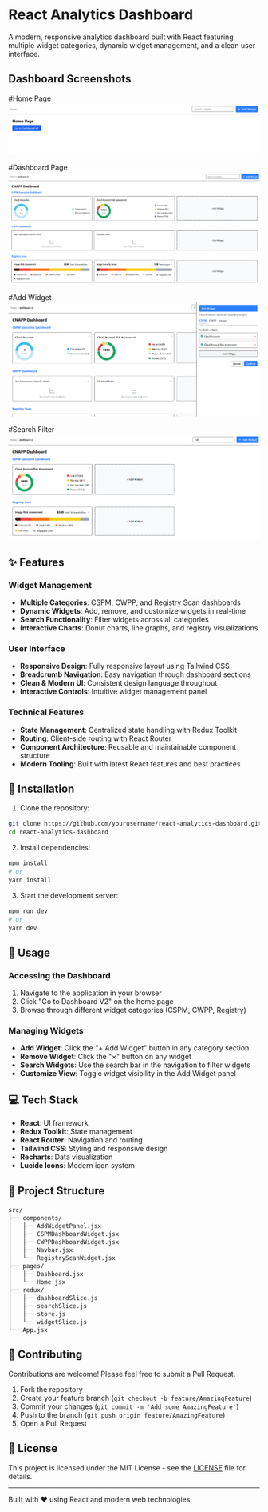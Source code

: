 # React Analytics Dashboard

A modern, responsive analytics dashboard built with React featuring multiple widget categories, dynamic widget management, and a clean user interface.

## Dashboard Screenshots

#Home Page
![Home Page View](./src/assets/Home_page_view.png)

#Dashboard Page
![Dashboard View](./src/assets/Dashboard_view.png)

#Add Widget
![Add Widget View](./src/assets/Add_widget_view.png)

#Search Filter
![Search Filter View](./src/assets/Search_filter_view.png)

## ✨ Features

### Widget Management

- **Multiple Categories**: CSPM, CWPP, and Registry Scan dashboards
- **Dynamic Widgets**: Add, remove, and customize widgets in real-time
- **Search Functionality**: Filter widgets across all categories
- **Interactive Charts**: Donut charts, line graphs, and registry visualizations

### User Interface

- **Responsive Design**: Fully responsive layout using Tailwind CSS
- **Breadcrumb Navigation**: Easy navigation through dashboard sections
- **Clean & Modern UI**: Consistent design language throughout
- **Interactive Controls**: Intuitive widget management panel

### Technical Features

- **State Management**: Centralized state handling with Redux Toolkit
- **Routing**: Client-side routing with React Router
- **Component Architecture**: Reusable and maintainable component structure
- **Modern Tooling**: Built with latest React features and best practices

## 🚀 Installation

1. Clone the repository:

```bash
git clone https://github.com/yourusername/react-analytics-dashboard.git
cd react-analytics-dashboard
```

2. Install dependencies:

```bash
npm install
# or
yarn install
```

3. Start the development server:

```bash
npm run dev
# or
yarn dev
```

## 📖 Usage

### Accessing the Dashboard

1. Navigate to the application in your browser
2. Click "Go to Dashboard V2" on the home page
3. Browse through different widget categories (CSPM, CWPP, Registry)

### Managing Widgets

- **Add Widget**: Click the "+ Add Widget" button in any category section
- **Remove Widget**: Click the "×" button on any widget
- **Search Widgets**: Use the search bar in the navigation to filter widgets
- **Customize View**: Toggle widget visibility in the Add Widget panel

## 💻 Tech Stack

- **React**: UI framework
- **Redux Toolkit**: State management
- **React Router**: Navigation and routing
- **Tailwind CSS**: Styling and responsive design
- **Recharts**: Data visualization
- **Lucide Icons**: Modern icon system

## 📁 Project Structure

```
src/
├── components/
│   ├── AddWidgetPanel.jsx
│   ├── CSPMDashboardWidget.jsx
│   ├── CWPPDashboardWidget.jsx
│   ├── Navbar.jsx
│   └── RegistryScanWidget.jsx
├── pages/
│   ├── Dashboard.jsx
│   └── Home.jsx
├── redux/
│   ├── dashboardSlice.js
│   ├── searchSlice.js
│   ├── store.js
│   └── widgetSlice.js
└── App.jsx
```

## 🤝 Contributing

Contributions are welcome! Please feel free to submit a Pull Request.

1. Fork the repository
2. Create your feature branch (`git checkout -b feature/AmazingFeature`)
3. Commit your changes (`git commit -m 'Add some AmazingFeature'`)
4. Push to the branch (`git push origin feature/AmazingFeature`)
5. Open a Pull Request

## 📄 License

This project is licensed under the MIT License - see the [LICENSE](LICENSE) file for details.

---

Built with ❤️ using React and modern web technologies.
